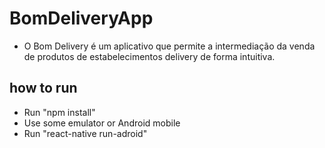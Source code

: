 # BomDeliveryApp
-  O Bom Delivery é um aplicativo que permite a intermediação da venda de produtos de estabelecimentos delivery de forma intuitiva.

## how to run
-  Run "npm install"
-  Use some emulator or Android mobile
-  Run "react-native run-adroid"
